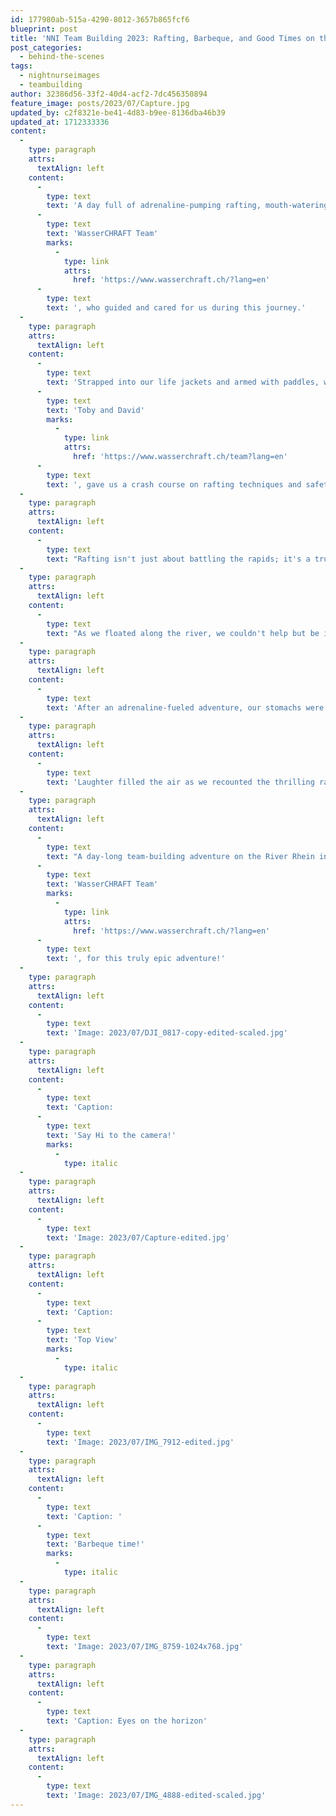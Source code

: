 ```yaml
---
id: 177980ab-515a-4290-8012-3657b865fcf6
blueprint: post
title: 'NNI Team Building 2023: Rafting, Barbeque, and Good Times on the River Vorderrhein in Switzerland!'
post_categories:
  - behind-the-scenes
tags:
  - nightnurseimages
  - teambuilding
author: 32386d56-33f2-40d4-acf2-7dc456350894
feature_image: posts/2023/07/Capture.jpg
updated_by: c2f8321e-be41-4d83-b9ee-8136dba46b39
updated_at: 1712333336
content:
  -
    type: paragraph
    attrs:
      textAlign: left
    content:
      -
        type: text
        text: 'A day full of adrenaline-pumping rafting, mouth-watering barbeque, and laughter-filled moments in the breathtaking Swiss landscapes. A team-building adventure like no other on the magnificent River Rhein in Switzerland with the '
      -
        type: text
        text: 'WasserCHRAFT Team'
        marks:
          -
            type: link
            attrs:
              href: 'https://www.wasserchraft.ch/?lang=en'
      -
        type: text
        text: ', who guided and cared for us during this journey.'
  -
    type: paragraph
    attrs:
      textAlign: left
    content:
      -
        type: text
        text: 'Strapped into our life jackets and armed with paddles, we boarded the rafts, ready to conquer the wild rapids of the River Rhein. Our guides, '
      -
        type: text
        text: 'Toby and David'
        marks:
          -
            type: link
            attrs:
              href: 'https://www.wasserchraft.ch/team?lang=en'
      -
        type: text
        text: ', gave us a crash course on rafting techniques and safety tips, but we were all just eager to get out there and let the river take us on a wild ride.'
  -
    type: paragraph
    attrs:
      textAlign: left
    content:
      -
        type: text
        text: "Rafting isn't just about battling the rapids; it's a true test of teamwork and communication. We quickly learned that we needed to synchronize our paddling, trust our teammates, and shout out instructions to maneuver to the raft successfully. Each rapid brought us closer together as we discovered the power of collaboration and unity."
  -
    type: paragraph
    attrs:
      textAlign: left
    content:
      -
        type: text
        text: "As we floated along the river, we couldn't help but be in awe of Switzerland's natural beauty. Majestic mountains framed the horizon while the gentle flow of the River Rhein carried us past lush greenery."
  -
    type: paragraph
    attrs:
      textAlign: left
    content:
      -
        type: text
        text: 'After an adrenaline-fueled adventure, our stomachs were growling, and it was time to satisfy our appetites. We arrived at a picturesque riverside location where a barbeque feast awaited us. Grills sizzled with an array of marinated chicken and veggie skewers. We gathered around, chatting, laughing, and indulging in the delicious spread. It was the perfect opportunity to relax and bond.'
  -
    type: paragraph
    attrs:
      textAlign: left
    content:
      -
        type: text
        text: 'Laughter filled the air as we recounted the thrilling rapids we conquered and the hilarious near-misses we experienced. We toasted to newfound friendships that had grown stronger throughout the day.'
  -
    type: paragraph
    attrs:
      textAlign: left
    content:
      -
        type: text
        text: "A day-long team-building adventure on the River Rhein in Switzerland is an experience like no other. It's a chance to challenge ourselves, work as a team, and create unforgettable memories. Thank you again, "
      -
        type: text
        text: 'WasserCHRAFT Team'
        marks:
          -
            type: link
            attrs:
              href: 'https://www.wasserchraft.ch/?lang=en'
      -
        type: text
        text: ', for this truly epic adventure!'
  -
    type: paragraph
    attrs:
      textAlign: left
    content:
      -
        type: text
        text: 'Image: 2023/07/DJI_0817-copy-edited-scaled.jpg'
  -
    type: paragraph
    attrs:
      textAlign: left
    content:
      -
        type: text
        text: 'Caption:                                                   '
      -
        type: text
        text: 'Say Hi to the camera!'
        marks:
          -
            type: italic
  -
    type: paragraph
    attrs:
      textAlign: left
    content:
      -
        type: text
        text: 'Image: 2023/07/Capture-edited.jpg'
  -
    type: paragraph
    attrs:
      textAlign: left
    content:
      -
        type: text
        text: 'Caption:                                                    '
      -
        type: text
        text: 'Top View'
        marks:
          -
            type: italic
  -
    type: paragraph
    attrs:
      textAlign: left
    content:
      -
        type: text
        text: 'Image: 2023/07/IMG_7912-edited.jpg'
  -
    type: paragraph
    attrs:
      textAlign: left
    content:
      -
        type: text
        text: 'Caption: '
      -
        type: text
        text: 'Barbeque time!'
        marks:
          -
            type: italic
  -
    type: paragraph
    attrs:
      textAlign: left
    content:
      -
        type: text
        text: 'Image: 2023/07/IMG_8759-1024x768.jpg'
  -
    type: paragraph
    attrs:
      textAlign: left
    content:
      -
        type: text
        text: 'Caption: Eyes on the horizon'
  -
    type: paragraph
    attrs:
      textAlign: left
    content:
      -
        type: text
        text: 'Image: 2023/07/IMG_4888-edited-scaled.jpg'
---
```

